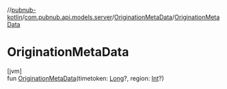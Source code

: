 //[pubnub-kotlin](../../../index.md)/[com.pubnub.api.models.server](../index.md)/[OriginationMetaData](index.md)/[OriginationMetaData](-origination-meta-data.md)

# OriginationMetaData

[jvm]\
fun [OriginationMetaData](-origination-meta-data.md)(timetoken: [Long](https://kotlinlang.org/api/latest/jvm/stdlib/kotlin/-long/index.html)?, region: [Int](https://kotlinlang.org/api/latest/jvm/stdlib/kotlin/-int/index.html)?)
